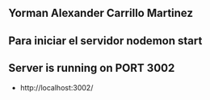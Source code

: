 ## Yorman Alexander Carrillo Martinez

## Para iniciar el servidor nodemon start
## Server is running on PORT 3002
* http://localhost:3002/

